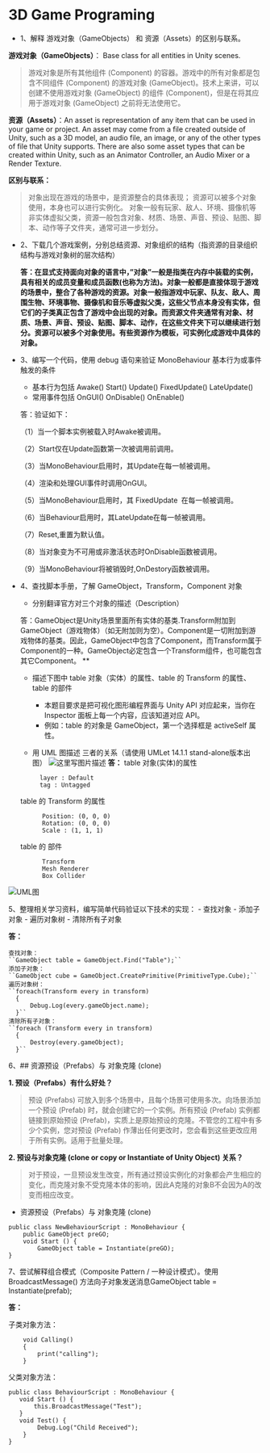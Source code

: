 # 3D Game Programing

-  1、解释 游戏对象（GameObjects） 和 资源（Assets）的区别与联系。

  **游戏对象（GameObjects）**： Base class for all entities in Unity scenes. 

>   游戏对象是所有其他组件 (Component) 的容器。游戏中的所有对象都是包含不同组件 (Component) 的游戏对象 (GameObject)。技术上来讲，可以创建不使用游戏对象 (GameObject) 的组件 (Component)，但是在将其应用于游戏对象 (GameObject) 之前将无法使用它。
  
   **资源（Assets）**：An asset is representation of any item that can be used in your game or project. An asset may come from a file created outside of Unity, such as a 3D model, an audio file, an image, or any of the other types of file that Unity supports. There are also some asset types that can be created within Unity, such as an Animator Controller, an Audio Mixer or a Render Texture.

   **区别与联系：**

>   对象出现在游戏的场景中，是资源整合的具体表现； 资源可以被多个对象使用，本身也可以进行实例化。 对象一般有玩家、敌人、环境、摄像机等非实体虚拟父类，资源一般包含对象、材质、场景、声音、预设、贴图、脚本、动作等子文件夹，通常可进一步划分。

- 2、下载几个游戏案例，分别总结资源、对象组织的结构（指资源的目录组织结构与游戏对象树的层次结构）
  
  **答：在显式支持面向对象的语言中，”对象”一般是指类在内存中装载的实例，具有相关的成员变量和成员函数(也称为方法)。对象一般都是直接体现于游戏的场景中，整合了各种游戏的资源。对象一般指游戏中玩家、队友、敌人、周围生物、环境事物、摄像机和音乐等虚拟父类，这些父节点本身没有实体，但它们的子类真正包含了游戏中会出现的对象。而资源文件夹通常有对象、材质、场景、声音、预设、贴图、脚本、动作，在这些文件夹下可以继续进行划分。资源可以被多个对象使用。有些资源作为模板，可实例化成游戏中具体的对象。**
- 3、编写一个代码，使用 debug 语句来验证 MonoBehaviour 基本行为或事件触发的条件

	- 基本行为包括 Awake() Start() Update() FixedUpdate() LateUpdate()
	- 常用事件包括 OnGUI() OnDisable() OnEnable()
  
    答：验证如下：
    
    （1）当一个脚本实例被载入时Awake被调用。
    
    （2）Start仅在Update函数第一次被调用前调用。 
    
    （3）当MonoBehaviour启用时，其Update在每一帧被调用。

    （4）渲染和处理GUI事件时调用OnGUI。 

    （5）当MonoBehaviour启用时，其 FixedUpdate 在每一帧被调用。

    （6）当Behaviour启用时，其LateUpdate在每一帧被调用。 

    （7）Reset,重置为默认值。 

    （8）当对象变为不可用或非激活状态时OnDisable函数被调用。
 
    （9）当MonoBehaviour将被销毁时,OnDestory函数被调用。

- 4、查找脚本手册，了解 GameObject，Transform，Component 对象

	- 分别翻译官方对三个对象的描述（Description）
  
  答：GameObject是Unity场景里面所有实体的基类.Transform附加到GameObject（游戏物体）（如无附加则为空）。Component是一切附加到游戏物体的基类。因此，GameObject中包含了Component，而Transform属于Component的一种。GameObject必定包含一个Transform组件，也可能包含其它Component。 **
	- 描述下图中 table 对象（实体）的属性、table 的 Transform 的属性、 table 的部件
		- 本题目要求是把可视化图形编程界面与 Unity API 对应起来，当你在 Inspector 面板上每一个内容，应该知道对应 API。
		- 例如：table 的对象是 GameObject，第一个选择框是 activeSelf 属性。
	- 用 UML 图描述 三者的关系（请使用 UMLet 14.1.1 stand-alone版本出图）
![这里写图片描述](https://img-blog.csdn.net/20180326171217820?watermark/2/text/aHR0cHM6Ly9ibG9nLmNzZG4ubmV0L2phbmtpbmdtZWFuaW5n/font/5a6L5L2T/fontsize/400/fill/I0JBQkFCMA==/dissolve/70)
**答：**
table 对象(实体)的属性

			layer : Default
			tag : Untagged
	table 的 Transform 的属性

			Position: (0, 0, 0)
			Rotation: (0, 0, 0)
			Scale : (1, 1, 1)
	table 的 部件

			Transform
			Mesh Renderer
			Box Collider
			
![UML图](https://img-blog.csdn.net/20180327003224376?watermark/2/text/aHR0cHM6Ly9ibG9nLmNzZG4ubmV0L2phbmtpbmdtZWFuaW5n/font/5a6L5L2T/fontsize/400/fill/I0JBQkFCMA==/dissolve/70)

5、整理相关学习资料，编写简单代码验证以下技术的实现：
	- 查找对象
	- 添加子对象
	- 遍历对象树
	- 清除所有子对象

**答：**

```
查找对象：
``GameObject table = GameObject.Find("Table");``
添加子对象：
``GameObject cube = GameObject.CreatePrimitive(PrimitiveType.Cube);``
遍历对象树：
``foreach(Transform every in transform)
  {
      Debug.Log(every.gameObject.name);
  }``
清除所有子对象：
``foreach (Transform every in transform)
  {
      Destroy(every.gameObject);
  }``
```
6、## 资源预设（Prefabs）与 对象克隆 (clone)  

   **1. 预设（Prefabs）有什么好处？**<br/>

>   预设 (Prefabs) 可放入到多个场景中，且每个场景可使用多次。向场景添加一个预设 (Prefab) 时，就会创建它的一个实例。所有预设 (Prefab) 实例都链接到原始预设 (Prefab)，实质上是原始预设的克隆。不管您的工程中有多少个实例，您对预设 (Prefab) 作薄出任何更改时，您会看到这些更改应用于所有实例。适用于批量处理。
   
   **2. 预设与对象克隆 (clone or copy or Instantiate of Unity Object) 关系？**<br/>

>   对于预设，一旦预设发生改变，所有通过预设实例化的对象都会产生相应的变化，而克隆对象不受克隆本体的影响，因此A克隆的对象B不会因为A的改变而相应改变。
- 资源预设（Prefabs）与 对象克隆 (clone)


```
public class NewBehaviourScript : MonoBehaviour {
    public GameObject preGO;
    void Start () {
        GameObject table = Instantiate(preGO);
}
```

7、尝试解释组合模式（Composite Pattern / 一种设计模式）。使用 BroadcastMessage() 方法向子对象发送消息GameObject table = Instantiate(prefab);

**答：**

子类对象方法：

```
    void Calling()
    {
        print("calling");
    }
```

   父类对象方法：


```
public class BehaviourScript : MonoBehaviour {
   void Start () {
       this.BroadcastMessage("Test");
   }
   void Test() {
        Debug.Log("Child Received");
    }
}
```
